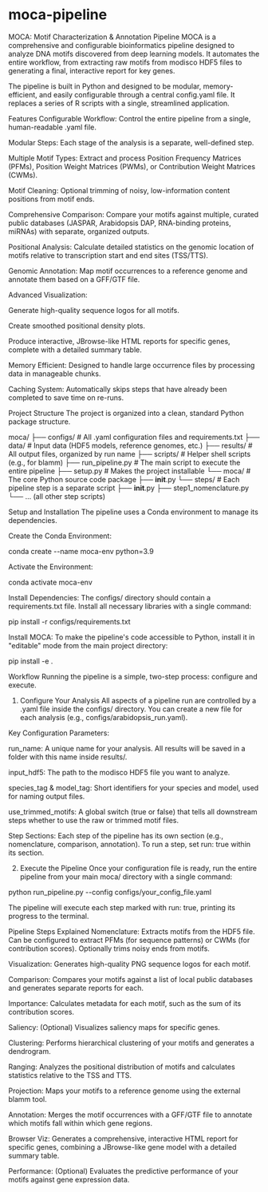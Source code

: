 # moca-pipeline
MOCA: Motif Characterization & Annotation Pipeline
MOCA is a comprehensive and configurable bioinformatics pipeline designed to analyze DNA motifs discovered from deep learning models. It automates the entire workflow, from extracting raw motifs from modisco HDF5 files to generating a final, interactive report for key genes.

The pipeline is built in Python and designed to be modular, memory-efficient, and easily configurable through a central config.yaml file. It replaces a series of R scripts with a single, streamlined application.

Features
Configurable Workflow: Control the entire pipeline from a single, human-readable .yaml file.

Modular Steps: Each stage of the analysis is a separate, well-defined step.

Multiple Motif Types: Extract and process Position Frequency Matrices (PFMs), Position Weight Matrices (PWMs), or Contribution Weight Matrices (CWMs).

Motif Cleaning: Optional trimming of noisy, low-information content positions from motif ends.

Comprehensive Comparison: Compare your motifs against multiple, curated public databases (JASPAR, Arabidopsis DAP, RNA-binding proteins, miRNAs) with separate, organized outputs.

Positional Analysis: Calculate detailed statistics on the genomic location of motifs relative to transcription start and end sites (TSS/TTS).

Genomic Annotation: Map motif occurrences to a reference genome and annotate them based on a GFF/GTF file.

Advanced Visualization:

Generate high-quality sequence logos for all motifs.

Create smoothed positional density plots.

Produce interactive, JBrowse-like HTML reports for specific genes, complete with a detailed summary table.

Memory Efficient: Designed to handle large occurrence files by processing data in manageable chunks.

Caching System: Automatically skips steps that have already been completed to save time on re-runs.

Project Structure
The project is organized into a clean, standard Python package structure.

moca/
├── configs/              # All .yaml configuration files and requirements.txt
├── data/                 # Input data (HDF5 models, reference genomes, etc.)
├── results/              # All output files, organized by run name
├── scripts/              # Helper shell scripts (e.g., for blamm)
├── run_pipeline.py       # The main script to execute the entire pipeline
├── setup.py              # Makes the project installable
└── moca/                 # The core Python source code package
    ├── __init__.py
    └── steps/            # Each pipeline step is a separate script
        ├── __init__.py
        ├── step1_nomenclature.py
        └── ... (all other step scripts)

Setup and Installation
The pipeline uses a Conda environment to manage its dependencies.

Create the Conda Environment:

conda create --name moca-env python=3.9

Activate the Environment:

conda activate moca-env

Install Dependencies: The configs/ directory should contain a requirements.txt file. Install all necessary libraries with a single command:

pip install -r configs/requirements.txt

Install MOCA: To make the pipeline's code accessible to Python, install it in "editable" mode from the main project directory:

pip install -e .

Workflow
Running the pipeline is a simple, two-step process: configure and execute.

1. Configure Your Analysis
All aspects of a pipeline run are controlled by a .yaml file inside the configs/ directory. You can create a new file for each analysis (e.g., configs/arabidopsis_run.yaml).

Key Configuration Parameters:

run_name: A unique name for your analysis. All results will be saved in a folder with this name inside results/.

input_hdf5: The path to the modisco HDF5 file you want to analyze.

species_tag & model_tag: Short identifiers for your species and model, used for naming output files.

use_trimmed_motifs: A global switch (true or false) that tells all downstream steps whether to use the raw or trimmed motif files.

Step Sections: Each step of the pipeline has its own section (e.g., nomenclature, comparison, annotation). To run a step, set run: true within its section.

2. Execute the Pipeline
Once your configuration file is ready, run the entire pipeline from your main moca/ directory with a single command:

python run_pipeline.py --config configs/your_config_file.yaml

The pipeline will execute each step marked with run: true, printing its progress to the terminal.

Pipeline Steps Explained
Nomenclature: Extracts motifs from the HDF5 file. Can be configured to extract PFMs (for sequence patterns) or CWMs (for contribution scores). Optionally trims noisy ends from motifs.

Visualization: Generates high-quality PNG sequence logos for each motif.

Comparison: Compares your motifs against a list of local public databases and generates separate reports for each.

Importance: Calculates metadata for each motif, such as the sum of its contribution scores.

Saliency: (Optional) Visualizes saliency maps for specific genes.

Clustering: Performs hierarchical clustering of your motifs and generates a dendrogram.

Ranging: Analyzes the positional distribution of motifs and calculates statistics relative to the TSS and TTS.

Projection: Maps your motifs to a reference genome using the external blamm tool.

Annotation: Merges the motif occurrences with a GFF/GTF file to annotate which motifs fall within which gene regions.

Browser Viz: Generates a comprehensive, interactive HTML report for specific genes, combining a JBrowse-like gene model with a detailed summary table.

Performance: (Optional) Evaluates the predictive performance of your motifs against gene expression data.
